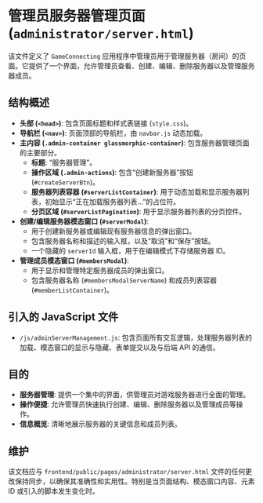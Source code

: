 # 管理员服务器管理页面 (`administrator/server.html`)

该文件定义了 `GameConnecting` 应用程序中管理员用于管理服务器（房间）的页面。它提供了一个界面，允许管理员查看、创建、编辑、删除服务器以及管理服务器成员。

## 结构概述

-   **头部 (`<head>`)**: 包含页面标题和样式表链接 (`style.css`)。
-   **导航栏 (`<nav>`)**: 页面顶部的导航栏，由 `navbar.js` 动态加载。
-   **主内容 (`.admin-container glassmorphic-container`)**: 包含服务器管理页面的主要部分。
    -   **标题**: “服务器管理”。
    -   **操作区域 (`.admin-actions`)**: 包含“创建新服务器”按钮 (`#createServerBtn`)。
    -   **服务器列表容器 (`#serverListContainer`)**: 用于动态加载和显示服务器列表，初始显示“正在加载服务器列表...”的占位符。
    -   **分页区域 (`#serverListPagination`)**: 用于显示服务器列表的分页控件。
-   **创建/编辑服务器模态窗口 (`#serverModal`)**: 
    -   用于创建新服务器或编辑现有服务器信息的弹出窗口。
    -   包含服务器名称和描述的输入框，以及“取消”和“保存”按钮。
    -   一个隐藏的 `serverId` 输入框，用于在编辑模式下存储服务器 ID。
-   **管理成员模态窗口 (`#membersModal`)**: 
    -   用于显示和管理特定服务器成员的弹出窗口。
    -   包含服务器名称 (`#membersModalServerName`) 和成员列表容器 (`#memberListContainer`)。

## 引入的 JavaScript 文件

-   `/js/adminServerManagement.js`: 包含页面所有交互逻辑，处理服务器列表的加载、模态窗口的显示与隐藏、表单提交以及与后端 API 的通信。

## 目的

-   **服务器管理**: 提供一个集中的界面，供管理员对游戏服务器进行全面的管理。
-   **操作便捷**: 允许管理员快速执行创建、编辑、删除服务器以及管理成员等操作。
-   **信息概览**: 清晰地展示服务器的关键信息和成员列表。

## 维护

该文档应与 `frontend/public/pages/administrator/server.html` 文件的任何更改保持同步，以确保其准确性和实用性。特别是当页面结构、模态窗口内容、元素 ID 或引入的脚本发生变化时。
